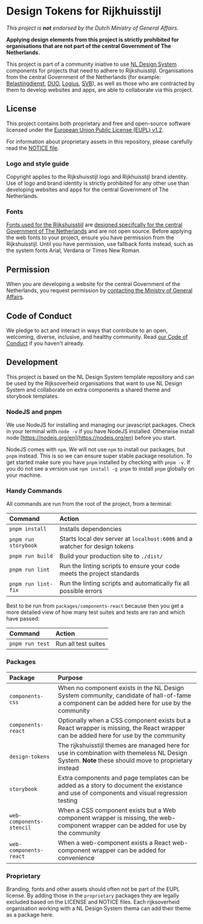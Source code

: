 <!-- @license CC0-1.0 -->

# Design Tokens for Rijkhuisstijl

_This project is **not** endorsed by the Dutch Ministry of General Affairs._

**Applying design elements from this project is strictly prohibited for organisations that are not part of the central Government of The Netherlands.**

This project is part of a community iniative to use [NL Design System](https://nldesignsystem.nl) components for projects that need to adhere to Rijkshuisstijl. Organisations from the central Government of the Netherlands (for example: [Belastingdienst](https://www.belastingdienst.nl/), [DUO](https://www.duo.nl), [Logius](http://logius.nl), [SVB](https://www.svb.nl/)), as well as those who are contracted by them to develop websites and apps, are able to collaborate via this project.

## License

This project contains both proprietary and free and open-source software licensed under the [European Union Public License (EUPL) v1.2](LICENSE.md).

For information about proprietary assets in this repository, please carefully read the [NOTICE file](NOTICE.md).

### Logo and style guide

Copyright applies to the Rijkshuisstijl logo and Rijkhuisstijl brand identity. Use of logo and brand identity is strictly prohibited for any other use than developing websites and apps for the central Government of The Netherlands.

### Fonts

[Fonts used for the Rijkshuisstijl](https://www.rijkshuisstijl.nl/basiselementen/basiselementen-online/webfonts) are [designed specifcally for the central Government of The Netherlands](https://www.rijkshuisstijl.nl/basiselementen/documenten/verzamelingen-afbeeldingen/2014/06/01/achtergrondartikel-rijkshuisstijl-webfonts) and are not open source. Before applying the web fonts to your project, ensure you have permission from the Rijkshuisstijl. Until you have permission, use fallback fonts instead, such as the system fonts Arial, Verdana or Times New Roman.

## Permission

When you are developing a website for the central Government of the Netherlands, you request permission by [contacting the Ministry of General Affairs](https://www.rijkshuisstijl.nl/contact).

## Code of Conduct

We pledge to act and interact in ways that contribute to an open, welcoming, diverse, inclusive, and healthy community. Read [our Code of Conduct](CODE_OF_CONDUCT.md) if you haven't already.

## Development

This project is based on the NL Design System template repository and can be used by the Rijksoverheid organisations that want to use NL Design System and collaborate on extra components a shared theme and storybook templates.

### NodeJS and pnpm

We use NodeJS for installing and managing our javascript packages. Check in your terminal with `node -v` if you have NodeJS installed. Otherwise install node [https://nodejs.org/en](https://nodejs.org/en) before you start.

NodeJS comes with `npm`. We will not use `npm` to install our packages, but `pnpm` instead. This is so we can ensure super stable package resolution. To get started make sure you have `pnpm` installed by checking with `pnpm -v`. If you do not see a version use `npm install -g pnpm` to install `pnpm` globally on your machine.

### Handy Commands

All commands are run from the root of the project, from a terminal:

| Command              | Action                                                                      |
| :------------------- | :-------------------------------------------------------------------------- |
| `pnpm install`       | Installs dependencies                                                       |
| `pnpm run storybook` | Starts local dev server at `localhost:6006` and a watcher for design tokens |
| `pnpm run build`     | Build your production site to `./dist/`                                     |
| `pnpm run lint`      | Run the linting scripts to ensure your code meets the project standards     |
| `pnpm run lint-fix`  | Run the linting scripts and automatically fix all possible errors           |

Best to be run from `packages/components-react` because then you get a more detailed view of how many test suites and tests are ran and which have passed:

| Command         | Action              |
| :-------------- | :------------------ |
| `pnpm run test` | Run all test suites |

### Packages

| Package                  | Purpose                                                                                                                                              |
| :----------------------- | :--------------------------------------------------------------------------------------------------------------------------------------------------- |
| `components-css`         | When no component exists in the NL Design System community, candidate of hall-of-fame a component can be added here for use by the community         |
| `components-react`       | Optionally when a CSS component exists but a React wrapper is missing, the React wrapper can be added here for use by the community                  |
| `design-tokens`          | The rijkshuisstijl themes are managed here for use in combination with themeless NL Design System. **Note** these should move to proprietary instead |
| `storybook`              | Extra components and page templates can be added as a story to document the existance and use of components and visual regression testing            |
| `web-components-stencil` | When a CSS component exists but a Web component wrapper is missing, the web-component wrapper can be added for use by the community                  |
| `web-components-react`   | When a web-component exists a React web-component wrapper can be added for convenience                                                               |

### Proprietary

Branding, fonts and other assets should often not be part of the EUPL license. By adding those in the `proprietary` packages they are legally excluded based on the LICENSE and NOTICE files. Each rijksoverheid organisation working with a NL Design System thema can add their theme as a package here.
